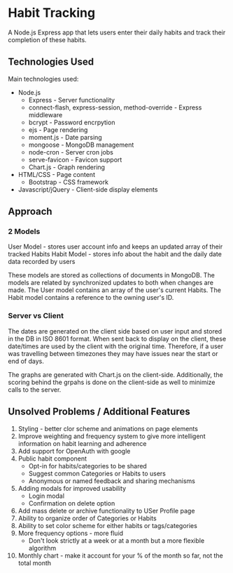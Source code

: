 # Habit Tracking

A Node.js Express app that lets users enter their daily habits and track their completion of these habits. 

## Technologies Used

Main technologies used:
  * Node.js
    * Express - Server functionality
    * connect-flash, express-session, method-override - Express middleware
    * bcrypt - Password encrpytion
    * ejs - Page rendering
    * moment.js - Date parsing
    * mongoose - MongoDB management
    * node-cron - Server cron jobs
    * serve-favicon - Favicon support
    * Chart.js - Graph rendering
  * HTML/CSS - Page content
    * Bootstrap - CSS framework
  * Javascript/jQuery - Client-side display elements

## Approach

### 2 Models
User Model - stores user account info and keeps an updated array of their tracked Habits
Habit Model - stores info about the habit and the daily date data recorded by users 

These models are stored as collections of documents in MongoDB. The models are related by synchronized updates to both when changes are made. The User model contains an array of the user's current Habits. The Habit model contains a reference to the owning user's ID.

### Server vs Client
The dates are generated on the client side based on user input and stored in the DB in ISO 8601 format. When sent back to display on the client, these date/times are used by the client with the original time. Therefore, if a user was travelling between timezones they may have issues near the start or end of days. 

The graphs are generated with Chart.js on the client-side. Additionally, the scoring behind the grpahs is done on the client-side as well to minimize calls to the server. 

## Unsolved Problems / Additional Features
1. Styling - better clor scheme and animations on page elements
2. Improve weighting and frequency system to give more intelligent information on habit learning and adherence
3. Add support for OpenAuth with google
4. Public habit component
   * Opt-in for habits/categories to be shared
   * Suggest common Categories or Habits to users
   * Anonymous or named feedback and sharing mechanisms 
5. Adding modals for improved usability
   * Login modal
   * Confirmation on delete option
6. Add mass delete or archive functionality to USer Profile page
7. Ability to organize order of Categories or Habits
8. Ability to set color scheme for either habits or tags/categories
9. More frequency options - more fluid
   * Don't look strictly at a week or at a month but a more flexible algorithm
10. Monthly chart - make it account for your % of the month so far, not the total month
  
